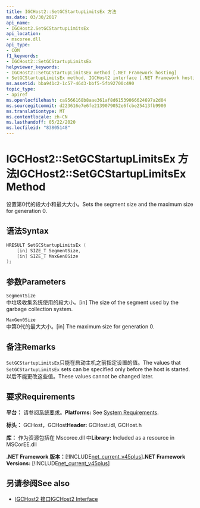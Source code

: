 ```yaml
---
title: IGCHost2::SetGCStartupLimitsEx 方法
ms.date: 03/30/2017
api_name:
- IGCHost2.SetGCStartupLimitsEx
api_location:
- mscoree.dll
api_type:
- COM
f1_keywords:
- IGCHost2::SetGCStartupLimitsEx
helpviewer_keywords:
- IGCHost2::SetGCStartupLimitsEx method [.NET Framework hosting]
- SetGCStartupLimitsEx method, IGCHost2 interface [.NET Framework hosting]
ms.assetid: bba941c2-1c57-46d3-bbf5-5fb92700c490
topic_type:
- apiref
ms.openlocfilehash: ca9566168b8aae361af8d61539066624697a2d04
ms.sourcegitcommit: d223616e7e6fe2139079052e6fcbe25413fb9900
ms.translationtype: MT
ms.contentlocale: zh-CN
ms.lasthandoff: 05/22/2020
ms.locfileid: "83805148"
---
```

# <a name="igchost2setgcstartuplimitsex-method"></a><span data-ttu-id="be421-102">IGCHost2::SetGCStartupLimitsEx 方法</span><span class="sxs-lookup"><span data-stu-id="be421-102">IGCHost2::SetGCStartupLimitsEx Method</span></span>
<span data-ttu-id="be421-103">设置第0代的段大小和最大大小。</span><span class="sxs-lookup"><span data-stu-id="be421-103">Sets the segment size and the maximum size for generation 0.</span></span>  
  
## <a name="syntax"></a><span data-ttu-id="be421-104">语法</span><span class="sxs-lookup"><span data-stu-id="be421-104">Syntax</span></span>  
  
```cpp  
HRESULT SetGCStartupLimitsEx (  
    [in] SIZE_T SegmentSize,  
    [in] SIZE_T MaxGen0Size  
);  
```  
  
## <a name="parameters"></a><span data-ttu-id="be421-105">参数</span><span class="sxs-lookup"><span data-stu-id="be421-105">Parameters</span></span>  
 `SegmentSize`  
 <span data-ttu-id="be421-106">中垃圾收集系统使用的段大小。</span><span class="sxs-lookup"><span data-stu-id="be421-106">[in] The size of the segment used by the garbage collection system.</span></span>  
  
 `MaxGen0Size`  
 <span data-ttu-id="be421-107">中第0代的最大大小。</span><span class="sxs-lookup"><span data-stu-id="be421-107">[in] The maximum size for generation 0.</span></span>  
  
## <a name="remarks"></a><span data-ttu-id="be421-108">备注</span><span class="sxs-lookup"><span data-stu-id="be421-108">Remarks</span></span>  
 <span data-ttu-id="be421-109">`SetGCStartupLimitsEx`只能在启动主机之前指定设置的值。</span><span class="sxs-lookup"><span data-stu-id="be421-109">The values that `SetGCStartupLimitsEx` sets can be specified only before the host is started.</span></span> <span data-ttu-id="be421-110">以后不能更改这些值。</span><span class="sxs-lookup"><span data-stu-id="be421-110">These values cannot be changed later.</span></span>  
  
## <a name="requirements"></a><span data-ttu-id="be421-111">要求</span><span class="sxs-lookup"><span data-stu-id="be421-111">Requirements</span></span>  
 <span data-ttu-id="be421-112">**平台：** 请参阅[系统要求](../../get-started/system-requirements.md)。</span><span class="sxs-lookup"><span data-stu-id="be421-112">**Platforms:** See [System Requirements](../../get-started/system-requirements.md).</span></span>  
  
 <span data-ttu-id="be421-113">**标头：** GCHost，GCHost</span><span class="sxs-lookup"><span data-stu-id="be421-113">**Header:** GCHost.idl, GCHost.h</span></span>  
  
 <span data-ttu-id="be421-114">**库：** 作为资源包括在 Mscoree.dll 中</span><span class="sxs-lookup"><span data-stu-id="be421-114">**Library:** Included as a resource in MSCorEE.dll</span></span>  
  
 <span data-ttu-id="be421-115">**.NET Framework 版本：**[!INCLUDE[net_current_v45plus](../../../../includes/net-current-v45plus-md.md)]</span><span class="sxs-lookup"><span data-stu-id="be421-115">**.NET Framework Versions:** [!INCLUDE[net_current_v45plus](../../../../includes/net-current-v45plus-md.md)]</span></span>  
  
## <a name="see-also"></a><span data-ttu-id="be421-116">另请参阅</span><span class="sxs-lookup"><span data-stu-id="be421-116">See also</span></span>

- [<span data-ttu-id="be421-117">IGCHost2 接口</span><span class="sxs-lookup"><span data-stu-id="be421-117">IGCHost2 Interface</span></span>](igchost2-interface.md)
